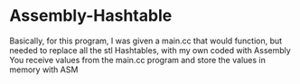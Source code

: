 # Assembly-Hashtable

Basically, for this program, I was given a main.cc that would function, but needed to replace all the stl Hashtables, with
my own coded with Assembly
You receive values from the main.cc program and store the values in memory with ASM
